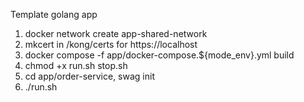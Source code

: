 Template golang app

1) docker network create app-shared-network
2) mkcert in /kong/certs for https://localhost
3) docker compose -f app/docker-compose.${mode_env}.yml build
4) chmod +x run.sh stop.sh
5) cd app/order-service, swag init
6) ./run.sh